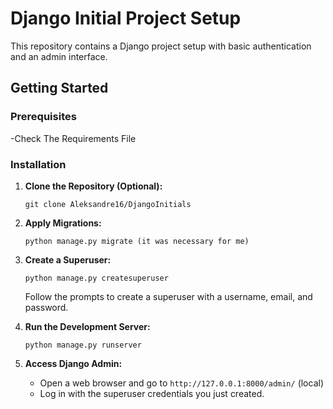 # Django Initial Project Setup

This repository contains a Django project setup with basic authentication and an admin interface.

## Getting Started

### Prerequisites

-Check The Requirements File

### Installation

1. **Clone the Repository (Optional):**
   ```
   git clone Aleksandre16/DjangoInitials
   ```
6. **Apply Migrations:**
   ```
   python manage.py migrate (it was necessary for me)
   ```

7. **Create a Superuser:**
   ```
   python manage.py createsuperuser
   ```
   Follow the prompts to create a superuser with a username, email, and password.

8. **Run the Development Server:**
   ```
   python manage.py runserver
   ```

9. **Access Django Admin:**
    - Open a web browser and go to `http://127.0.0.1:8000/admin/` (local)
    - Log in with the superuser credentials you just created.

